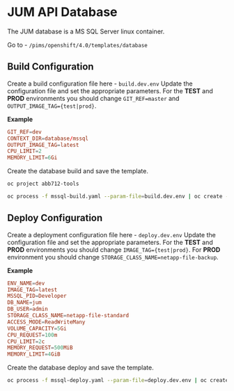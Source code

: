 # JUM API Database

The JUM database is a MS SQL Server linux container.

Go to - `/pims/openshift/4.0/templates/database`

## Build Configuration

Create a build configuration file here - `build.dev.env`
Update the configuration file and set the appropriate parameters.
For the **TEST** and **PROD** environments you should change `GIT_REF=master` and `OUTPUT_IMAGE_TAG={test|prod}`.

**Example**

```conf
GIT_REF=dev
CONTEXT_DIR=database/mssql
OUTPUT_IMAGE_TAG=latest
CPU_LIMIT=2
MEMORY_LIMIT=6Gi
```

Create the database build and save the template.

```bash
oc project abb712-tools

oc process -f mssql-build.yaml --param-file=build.dev.env | oc create --save-config=true -f -
```

## Deploy Configuration

Create a deployment configuration file here - `deploy.dev.env`
Update the configuration file and set the appropriate parameters.
For the **TEST** and **PROD** environments you should change `IMAGE_TAG={test|prod}`.
For **PROD** environment you should change `STORAGE_CLASS_NAME=netapp-file-backup`.

**Example**

```conf
ENV_NAME=dev
IMAGE_TAG=latest
MSSQL_PID=Developer
DB_NAME=jum
DB_USER=admin
STORAGE_CLASS_NAME=netapp-file-standard
ACCESS_MODE=ReadWriteMany
VOLUME_CAPACITY=5Gi
CPU_REQUEST=100m
CPU_LIMIT=2c
MEMORY_REQUEST=500MiB
MEMORY_LIMIT=4GiB
```

Create the database deploy and save the template.

```bash
oc process -f mssql-deploy.yaml --param-file=deploy.dev.env | oc create --save-config=true -f -
```
